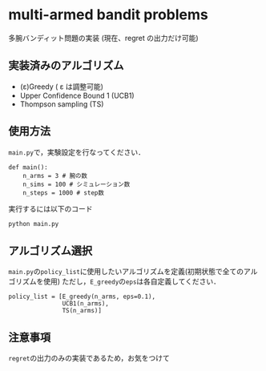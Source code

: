 # multi-armed bandit problems

多腕バンディット問題の実装 (現在、regret の出力だけ可能)

## 実装済みのアルゴリズム

- (ε)Greedy ( ε は調整可能)
- Upper Confidence Bound 1 (UCB1)
- Thompson sampling (TS)

## 使用方法
`main.py`で，実験設定を行なってください．
```
def main():
    n_arms = 3 # 腕の数
    n_sims = 100 # シミュレーション数
    n_steps = 1000 # step数
```

実行するには以下のコード
```bash
python main.py
```

## アルゴリズム選択

`main.py`の`policy_list`に使用したいアルゴリズムを定義(初期状態で全てのアルゴリズムを使用)
ただし，`E_greedy`の`eps`は各自定義してください．
```
policy_list = [E_greedy(n_arms, eps=0.1), 
			   UCB1(n_arms), 
			   TS(n_arms)]
```

## 注意事項

`regret`の出力のみの実装であるため，お気をつけて
